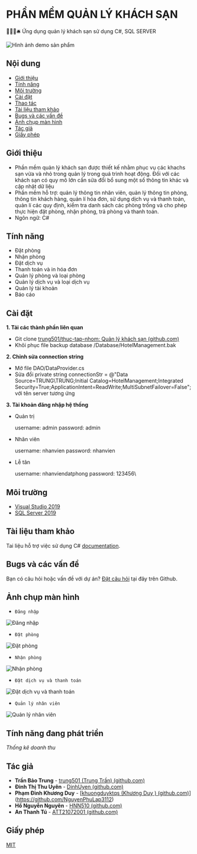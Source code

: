 # PHẦN MỀM QUẢN LÝ KHÁCH SẠN

🏨🚪🛌🛎️ Ứng dụng quản lý khách sạn sử dụng C#, SQL SERVER

![Hình ảnh demo sản phẩm](/images/mainscreen.png)

## Nội dung

* [Giới thiệu](#Thao-tác)
* [Tính năng](#Tính-năng)
* [Môi trường](#Môi-trường)
* [Cài đặt](#Cài-đặt)
* [Thao tác](#Thao-tác)
* [Tài liệu tham khảo](#Tài-liệu-tham-khảo)
* [Bugs và các vấn đề](#Bugs-và-các-vấn-đề)
* [Ảnh chụp màn hình](#Ảnh-chụp-màn-hình)
* [Tác giả](#Tác-giả)
* [Giấy phép](#Giấy-phép)

## Giới thiệu

* Phần mềm quản lý khách sạn được thiết kế nhằm phục vụ các khachs sạn vừa và nhỏ trong quản lý trong quá trình hoạt động. Đối với các khách sạn có quy mô lớn cần sửa đổi bổ sung một số thông tin khác và cập nhật dữ liệu
* Phần mềm hỗ trợ: quản lý thông tin nhân viên, quản lý thông tin phòng, thông tin khách hàng, quản lí hóa đơn, sử dụng dịch vụ và thanh toán, quản lí các quy định, kiểm tra danh sách các phòng trống và cho phép thực hiện đặt phòng, nhận phòng, trả phòng và thanh toán.
* Ngôn ngữ: C#

## Tính năng

* Đặt phòng
* Nhận phòng
* Đặt dịch vụ
* Thanh toán và in hóa đơn
* Quản lý phòng và loại phòng
* Quản lý dịch vụ và loại dịch vụ
* Quản lý tài khoản
* Báo cáo 

## Cài đặt

**1. Tải các thành phần liên quan**

* Git clone [trung501/thuc-tap-nhom: Quản lý khách sạn (github.com)](https://github.com/trung501/thuc-tap-nhom)
* Khôi phục file backup database /Database/HotelManagement.bak

**2. Chỉnh sửa connection string**

* Mở file DAO/DataProvider.cs 
* Sửa đổi  private string connectionStr = @"Data Source=TRUNG\TRUNG;Initial Catalog=HotelManagement;Integrated Security=True;ApplicationIntent=ReadWrite;MultiSubnetFailover=False";
với tên server tương ứng

**3. Tài khoản đăng nhập hệ thống**

* Quản trị

  username: admin
  password: admin

* Nhân viên

  username: nhanvien
  password: nhanvien

* Lễ tân

  username: nhanviendatphong
  password: 123456\

## Môi trường

* [Visual Studio 2019](https://visualstudio.microsoft.com/fr/downloads/?rr=https%3A%2F%2Fwww.google.com.vn%2F)
* [SQL Server 2019](https://www.microsoft.com/en-us/sql-server/sql-server-2019)

## Tài liệu tham khảo

Tai liệu hỗ trợ việc sử dụng C# [documentation](https://docs.microsoft.com/en-us/dotnet/csharp/).

## Bugs và các vấn đề

Bạn có câu hỏi hoặc vấn đề với dự án? [Đặt câu hỏi](https://github.com/trung501/thuc-tap-nhom/issues) tại đây trên Github.

## Ảnh chụp màn hình

* `Đăng nhập`

![Đăng nhập](/images/login.png)

* `Đặt phòng`

![Đặt phòng](/images/datphong.png)

* `Nhận phòng`

![Nhận phòng](/images/nhanphong.png)

* `Đặt dịch vụ và thanh toán`

![Đặt dịch vụ và thanh toán](/images/dichvu-thanhtoan.png)

* `Quản lý nhân viên`

![Quản lý nhân viên](/images/nhanvien.png)

## Tính năng đang phát triển
*Thống kê doanh thu*


## Tác giả

* **Trần Bảo Trung** - [trung501 (Trung Trần) (github.com)](https://github.com/trung501)
* **Đinh Thị Thu Uyên** - [DinhUyen (github.com)](https://github.com/DinhUyen)
* **Phạm Đình Khương Duy** - [[khuongduyktqs (Khương Duy ) (github.com)](https://github.com/khuongduyktqs)](https://github.com/NguyenPhuLap3112)
* **Hồ Nguyễn Nguyên** - [HNN510 (github.com)](https://github.com/HNN510)
* **An Thanh Tú** - [ATT21072001 (github.com)](https://github.com/ATT21072001)

## Giấy phép

[MIT](https://opensource.org/licenses/MIT)

